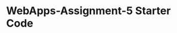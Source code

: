# WebApps-Assignment-5 Starter Code
<!--[Hosted at](https://44-563-web-apps-f22.github.io/44563-webapps-assignment-5-SainathBosss/insects.html)-->
 
